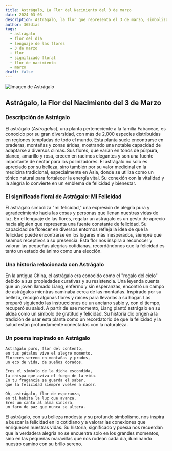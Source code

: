 ```yaml
---
title: Astrágalo, La Flor del Nacimiento del 3 de marzo
date: 2024-03-03
description: Astrágalo, la flor que representa el 3 de marzo, simboliza Mi felicidad. Descubre su fascinante historia, significado en el lenguaje de las flores y una poesía que celebra su belleza.
author: 365días
tags:
  - astrágalo
  - flor del día
  - lenguaje de las flores
  - 3 de marzo
  - flor
  - significado floral
  - flor de nacimiento
  - marzo
draft: false
---
```



![Imagen de Astrágalo](https://cdn.pixabay.com/photo/2020/05/31/17/13/astragalus-5243367_640.jpg#center)


## Astrágalo, la Flor del Nacimiento del 3 de Marzo

### Descripción de Astrágalo

El astrágalo (_Astragalus_), una planta perteneciente a la familia Fabaceae, es conocido por su gran diversidad, con más de 2,000 especies distribuidas en regiones templadas de todo el mundo. Esta planta suele encontrarse en praderas, montañas y zonas áridas, mostrando una notable capacidad de adaptarse a diversos climas. Sus flores, que varían en tonos de púrpura, blanco, amarillo y rosa, crecen en racimos elegantes y son una fuente importante de néctar para los polinizadores. El astrágalo no solo es apreciado por su belleza, sino también por su valor medicinal en la medicina tradicional, especialmente en Asia, donde se utiliza como un tónico natural para fortalecer la energía vital. Su conexión con la vitalidad y la alegría lo convierte en un emblema de felicidad y bienestar.

### El significado floral de Astrágalo: Mi Felicidad

El astrágalo simboliza "mi felicidad," una expresión de alegría pura y agradecimiento hacia las cosas y personas que llenan nuestras vidas de luz. En el lenguaje de las flores, regalar un astrágalo es un gesto de aprecio hacia alguien que representa una fuente constante de felicidad. Su capacidad de florecer en diversos entornos refleja la idea de que la felicidad puede encontrarse en los lugares más inesperados, siempre que seamos receptivos a su presencia. Esta flor nos inspira a reconocer y valorar las pequeñas alegrías cotidianas, recordándonos que la felicidad es tanto un estado de ánimo como una elección.

### Una historia relacionada con Astrágalo

En la antigua China, el astrágalo era conocido como el "regalo del cielo" debido a sus propiedades curativas y su resistencia. Una leyenda cuenta que un joven llamado Liang, enfermo y sin esperanzas, encontró un campo de astrágalos mientras caminaba cerca de las montañas. Inspirado por su belleza, recogió algunas flores y raíces para llevarlas a su hogar. Las preparó siguiendo las instrucciones de un anciano sabio y, con el tiempo, recuperó su salud. A partir de ese momento, Liang plantó astrágalo en su aldea como un símbolo de gratitud y felicidad. Su historia dio origen a la tradición de usar esta planta como un recordatorio de que la felicidad y la salud están profundamente conectadas con la naturaleza.

### Un poema inspirado en Astrágalo

```
Astrágalo puro, flor del contento,  
en tus pétalos vive el alegre momento.  
Floreces sereno en montañas y prados,  
un eco de vida, de sueños dorados.  

Eres el símbolo de la dicha escondida,  
la chispa que aviva el fuego de la vida.  
En tu fragancia se guarda el saber,  
que la felicidad siempre vuelve a nacer.  

Oh, astrágalo, flor de esperanza,  
en ti habita la luz que avanza.  
Eres un canto al alma sincera,  
un faro de paz que nunca se altera.  
```

El astrágalo, con su belleza modesta y su profundo simbolismo, nos inspira a buscar la felicidad en lo cotidiano y a valorar las conexiones que enriquecen nuestras vidas. Su historia, significado y poesía nos recuerdan que la verdadera alegría no se encuentra solo en los grandes momentos, sino en las pequeñas maravillas que nos rodean cada día, iluminando nuestro camino con su brillo sereno.